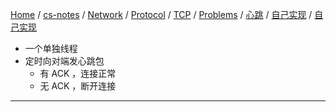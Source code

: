 [Home](https://mengxianbin.github.io) /
[cs-notes](https://mengxianbin.github.io/cs-notes/site) /
[Network](https://mengxianbin.github.io/cs-notes/site/Network) /
[Protocol](https://mengxianbin.github.io/cs-notes/site/Network/Protocol) /
[TCP](https://mengxianbin.github.io/cs-notes/site/Network/Protocol/TCP) /
[Problems](https://mengxianbin.github.io/cs-notes/site/Network/Protocol/TCP/Problems) /
[心跳](https://mengxianbin.github.io/cs-notes/site/Network/Protocol/TCP/Problems/%E5%BF%83%E8%B7%B3) /
[自己实现](https://mengxianbin.github.io/cs-notes/site/Network/Protocol/TCP/Problems/%E5%BF%83%E8%B7%B3/%E8%87%AA%E5%B7%B1%E5%AE%9E%E7%8E%B0) /
[自己实现](https://mengxianbin.github.io/cs-notes/site/Network/Protocol/TCP/Problems/%E5%BF%83%E8%B7%B3/%E8%87%AA%E5%B7%B1%E5%AE%9E%E7%8E%B0/%E8%87%AA%E5%B7%B1%E5%AE%9E%E7%8E%B0)

* 一个单独线程
* 定时向对端发心跳包
    * 有 ACK ，连接正常
    * 无 ACK ，断开连接

---
